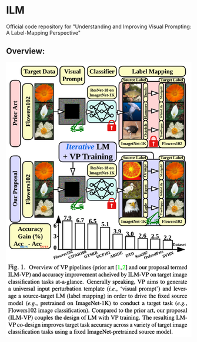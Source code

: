 # ILM

Official code repository for "Understanding and Improving Visual Prompting: A Label-Mapping Perspective"

## Overview:
![Overview](image.png)
